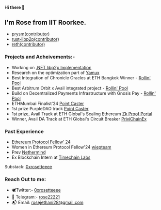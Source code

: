 

#### Hi there 👋

## I'm Rose from IIT Roorkee. 

- [prysm(contributor)](https://github.com/OffchainLabs/prysm/pulls?q=is%3Apr+author%3Arose2221)
- [rust-libp2p(contributor)](https://github.com/libp2p/rust-libp2p/pulls?q=is%3Apr+author%3Arose2221)
- [reth(contributor)](https://github.com/paradigmxyz/reth/pulls?q=is%3Apr+author%3Arose2221)

### Projects and Acheivements:-
- Working on [.NET libp2p Implementation](https://github.com/NethermindEth/dotnet-libp2p)
- Research on the optimization part of [Yamux](https://hackmd.io/@0xrosetteeee/week13)
-  Best Integration of Chronicle Oracles at ETH Bangkok Winner - [Rollin' Pool](https://ethglobal.com/showcase/rollin-pool-z0m15)
- Best Arbitrum Orbit x Avail integrated project - [Rollin' Pool](https://ethglobal.com/showcase/rollin-pool-z0m15)
- Build on Decentralized Payments Infrastructure with Gnosis Pay - [Rollin' Pool](https://ethglobal.com/showcase/rollin-pool-z0m15)
- ETHMumbai Finalist'24 [Point Caster](https://devfolio.co/projects/pointcaster-bafe)
- 1st prize PurpleDAO track [Point Caster](https://devfolio.co/projects/pointcaster-bafe)
- 1st prize, Avail Track at ETH Global's Scaling Ethereum [Zk Proof Portal](https://ethglobal.com/showcase/zkproof-portal-1jjg5)
- Winner, Avail DA Track at ETH Global's Circuit Breaker [PriviChainEx](https://ethglobal.com/showcase/privchainex-ohoh3)

### Past Experience
- [Ethereum Protocol Fellow' 24](https://hackmd.io/@0xrosetteeee/week13)
- Women in Ethereum Protocol Fellow'24 [wiepteam](https://github.com/ethereum/eipw)
- Prev [Nethermind](https://www.nethermind.io/)
- Ex Blockchain Intern at [Timechain Labs](https://timechainlabs.io/)

Substack: [0xrosetteeee](https://0xrosetteeee.substack.com/0xrosetteeee) 

### Reach Out to me:
- 🕊️Twitter:- [0xrosetteeee](https://twitter.com/0xrosetteeee)
- 📩 Telegram:- [rose22221](https://t.me/rose22221)
- 📬 Email: [rosejethani28@gmail.com](rosejethani28@gmail.com)
